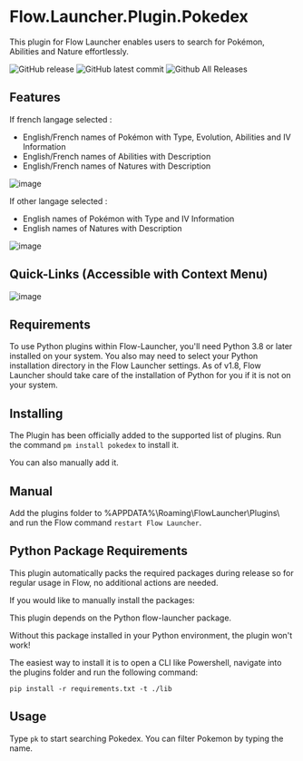 # Flow.Launcher.Plugin.Pokedex

This plugin for Flow Launcher enables users to search for Pokémon, Abilities and Nature effortlessly.

![GitHub release](https://img.shields.io/github/release/Galedrim/Flow.Launcher.Plugin.Pokedex)
![GitHub latest commit](https://badgen.net/github/last-commit/Galedrim/Flow.Launcher.Plugin.Pokedex)
![Github All Releases](https://img.shields.io/github/downloads/Galedrim/Flow.Launcher.Plugin.Pokedex/total.svg)

## Features

If french langage selected :
- English/French names of Pokémon with Type, Evolution, Abilities and IV Information
- English/French names of Abilities with Description
- English/French names of Natures with Description

![image](https://github.com/user-attachments/assets/a81984c3-1351-4c7e-bf50-b8729a8c476d)

If other langage selected :
- English names of Pokémon with Type and IV Information
- English names of Natures with Description

![image](https://github.com/user-attachments/assets/54afcca4-0d73-42f5-8109-358aabed500a)

## Quick-Links (Accessible with Context Menu)

![image](https://github.com/user-attachments/assets/b992f1fc-4a8b-4194-a848-11df1423ac54)

## Requirements

To use Python plugins within Flow-Launcher, you'll need Python 3.8 or later installed on your system. You also may need to select your Python installation directory in the Flow Launcher settings. As of v1.8, Flow Launcher should take care of the installation of Python for you if it is not on your system.

## Installing

The Plugin has been officially added to the supported list of plugins.
Run the command  ```pm install pokedex``` to install it.

You can also manually add it.

## Manual

Add the plugins folder to %APPDATA%\Roaming\FlowLauncher\Plugins\ and run the Flow command ```restart Flow Launcher```.

## Python Package Requirements

This plugin automatically packs the required packages during release so for regular usage in Flow, no additional actions are needed.

If you would like to manually install the packages:

This plugin depends on the Python flow-launcher package.

Without this package installed in your Python environment, the plugin won't work!

The easiest way to install it is to open a CLI like Powershell, navigate into the plugins folder and run the following command:

``` pip install -r requirements.txt -t ./lib ```

## Usage

Type ```pk``` to start searching Pokedex.
You can filter Pokemon by typing the name.
